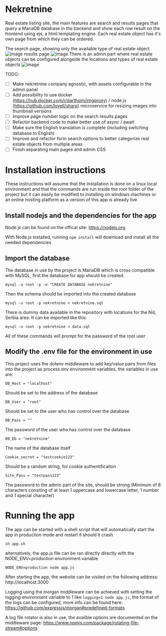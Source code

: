 # Nekretnine
Real estate listing site, the main features are search and results pages that query a MariaDB database in the backend and show each row result on the frontend using ejs, a html templating engine. Each real estate object has it's own page from which they can be ordered.

The search page, showing only the available type of real estate object
![image](https://user-images.githubusercontent.com/4060824/157556757-fdd17e59-82a2-4f39-be58-9d6043e820a9.png)
results page
![image](https://user-images.githubusercontent.com/4060824/157556804-d2cd9006-959b-4126-9f0c-6764873205b7.png)
There is an admin part where real estate objects can be configured alongside the locations and types of real estate objects
![image](https://user-images.githubusercontent.com/4060824/157557394-7bcf3f88-1d54-40cb-b400-35842970add9.png)

TODO:
- [ ] Make nekretnine company agnostic, with assets configurable in the admin panel
- [ ] Add possibility to use docker (https://hub.docker.com/r/darthsim/imgproxy) / node.js (https://github.com/lovell/sharp) microservice for resizing images into thumbnail versions
- [ ] Improve page number logic on the search results pages
- [ ] Refactor backend code to make better use of async / await
- [ ] Make sure the English translation is complete (including switching database to English)
- [ ] Improve and refactor form search options to better categorize real estate objects from multiple areas
- [ ] Finish separating main pages and admin CSS
# Installation instructions
These instructions will assume that the installation is done on a linux local environment and that the commands are run inside the root folder of the project but it can easily be modified to installing on windows machines or an online hosting platform as a version of this app is already live
## Install nodejs and the dependencies for the app
Node.js can be found on the offical site: https://nodejs.org

With Node.js installed, running `npm install` will download and install all the needed dependencies
## Import the database
The database in use by the project is MariaDB which is cross compatible with MySQL, first the database for app should be created:
```
mysql -u root -p -e "CREATE DATABASE nekretnine"
```
Then the schema should be imported into the created database
```
mysql -u root -p nekretnine < nekretnine.sql
```
There is dummy data available in the repository with locations for the Niš, Serbia area. It can be imported like this:
```
mysql -u root -p nekretnine < data.sql
```
All of these commands will prompt for the password of the root user
## Modify the .env file for the environment in use
This project uses the dotenv middleware to add key/value pairs from files into the project as process.env environment variables, the variables in use are:
```
DB_Host = "localhost"
```
Should be set to the address of the database
```
DB_User = "root"
```
Should be set to the user who has control over the database
```
DB_Pass = ""
```
The password of the user who has control over the database
```
DB_Db = "nekretnine"
```
The name of the database itself
```
Cookie_secret = "testcookie123"
```
Should be a random string, for cookie authentificaiton
```
Site_Pass = "testpass123"
```
The password to the admin part of the site, should be strong (Minimum of 8 characters consiting of at least 1 uppercase and lowercase letter, 1 number and 1 special character)
# Running the app
The app can be started with a shell script that will automatically start the app in production mode and restart it should it crash
```
sh app.sh
```
alternatively, the app.js file can be ran directly directly with the NODE_ENV=production environment variable
```
NODE_ENV=production node app.js
```
After starting the app, the website can be visited on the following address: http://localhost:3000

Logging using the morgan middleware can be achieved with setting the logging environment variable to 1 like `logging=1 node app.js`, the format of the logs can be configured, more info can be found here: https://github.com/expressjs/morgan#predefined-formats

A log file rotator is also in use, the availble options are documented on the middleware page: https://www.npmjs.com/package/rotating-file-stream#options
